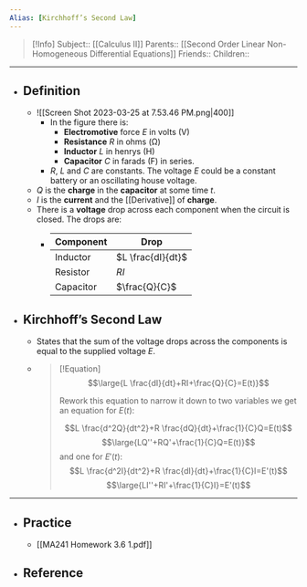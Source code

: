 ```yaml
---
Alias: [Kirchhoff’s Second Law]
---
```

> [!Info]
> Subject:: [[Calculus II]]
> Parents:: [[Second Order Linear Non-Homogeneous Differential Equations]]
> Friends:: 
> Children:: 
---
- ## Definition
	- ![[Screen Shot 2023-03-25 at 7.53.46 PM.png|400]]
		- In the figure there is:
			- **Electromotive** force $E$ in volts (V)
			- **Resistance** $R$ in ohms (Ω)
			- **Inductor** $L$ in henrys (H)
			- **Capacitor** $C$ in farads (F) in series. 
		- $R$, $L$ and $C$ are constants. The voltage $E$ could be a constant battery or an oscillating house voltage.
	- $Q$ is the **charge** in the **capacitor** at some time $t$. 
	- $I$ is the **current** and the [[Derivative]] of **charge**.
	- There is a **voltage** drop across each component when the circuit is closed. The drops are:
		- Component|Drop
		  ---|---
		  Inductor|$L \frac{dI}{dt}$
		  Resistor|$RI$
		  Capacitor|$\frac{Q}{C}$
- ## Kirchhoff’s Second Law
	- States that the sum of the voltage drops across the components is equal to the supplied voltage $E$.
	- > [!Equation]
	  > $$\large{L \frac{dI}{dt}+RI+\frac{Q}{C}=E(t)}$$
	  > 
	  > Rework this equation to narrow it down to two variables we get an equation for $E(t)$:
	  > 
	  > $$L \frac{d^2Q}{dt^2}+R \frac{dQ}{dt}+\frac{1}{C}Q=E(t)$$
	  > $$\large{LQ''+RQ'+\frac{1}{C}Q=E(t)}$$
	  > and one for $E'(t)$:
	  > $$L \frac{d^2I}{dt^2}+R \frac{dI}{dt}+\frac{1}{C}I=E'(t)$$
	  > $$\large{LI''+RI'+\frac{1}{C}I}=E'(t)$$
---
- ## Practice
	- [[MA241 Homework 3.6 1.pdf]]
- ## Reference